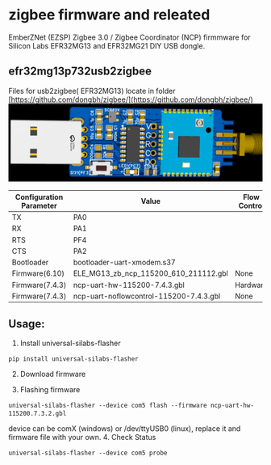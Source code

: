 # zigbee firmware and releated

EmberZNet (EZSP) Zigbee 3.0 / Zigbee Coordinator (NCP) firmmware for Silicon Labs EFR32MG13 and EFR32MG21 DIY USB dongle.

## efr32mg13p732usb2zigbee

 Files for usb2zigbee( EFR32MG13) locate in folder [https://github.com/dongbh/zigbee/](https://github.com/dongbh/zigbee/)
![picture of diy usb dongle](../res/3d_pcb.png)

| Configuration Parameter  | Value |Flow Control|
|---------------|-----------|-----------|
| TX  | PA0 ||
| RX  | PA1 ||
| RTS | PF4 ||
| CTS | PA2 ||
| Bootloader | bootloader-uart-xmodem.s37 ||
| Firmware(6.10) | ELE_MG13_zb_ncp_115200_610_211112.gbl |None|
| Firmware(7.4.3) | ncp-uart-hw-115200-7.4.3.gbl | Hardware|
| Firmware(7.4.3) | ncp-uart-noflowcontrol-115200-7.4.3.gbl | None|

## Usage:
1. Install universal-silabs-flasher
```
pip install universal-silabs-flasher
```
2. Download firmware

3. Flashing firmware
```
universal-silabs-flasher --device com5 flash --firmware ncp-uart-hw-115200.7.3.2.gbl
```
device can be comX (windows) or /dev/ttyUSB0 (linux), replace it and firmware file with your own.
4. Check Status
```
universal-silabs-flasher --device com5 probe
```